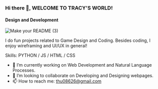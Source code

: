 ### Hi there 👋, WELCOME TO TRACY'S WORLD!
#### Design and Development

![Make your README (3)](https://github.com/user-attachments/assets/233175f5-85cf-4087-b0f7-27ee5de38f28)

I do fun projects related to Game Design and Coding. Besides coding, I enjoy wireframing and UI/UX in general!

Skills: PYTHON / JS / HTML / CSS

- 🔭 I’m currently working on Web Development and Natural Language Processes. 
- 👯 I’m looking to collaborate on Developing and Designing webpages. 
- 📫 How to reach me: thu08626@gmail.com 

